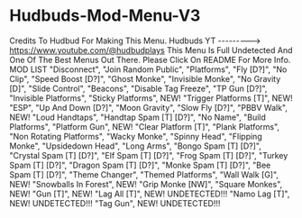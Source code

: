 # Hudbuds-Mod-Menu-V3
Credits To Hudbud For Making This Menu. Hudbuds YT ---------> https://www.youtube.com/@hudbudplays This Menu Is Full Undetected And One Of The Best Menus Out There. Please Click On README For More Info.
         MOD LIST
        "Disconnect",
        "Join Random Public",
        "Platforms",
        "Fly [D?]",
        "No Clip",
        "Speed Boost [D?]",
        "Ghost Monke",
        "Invisible Monke",
        "No Gravity [D]",
        "Slide Control",
        "Beacons",
        "Disable Tag Freeze",
        "TP Gun [D?]",
        "Invisible Platforms",
        "Sticky Platforms",    NEW!
        "Trigger Platforms [T]",    NEW!
        "ESP",
        "Up And Down [D?]",
        "Moon Gravity",
        "Slow Fly [D?]",
        "PBBV Walk",    NEW!
        "Loud Handtaps",
        "Handtap Spam [T] [D?]",
        "No Name",
        "Build Platforms",
        "Platform Gun",    NEW!
        "Clear Platform [T]",
        "Plank Platforms",
        "Non Rotating Platforms",
        "Wacky Monke",
        "Spinny Head",
        "Flipping Monke",
        "Upsidedown Head",
        "Long Arms",
        "Bongo Spam [T] [D?]",
        "Crystal Spam [T] [D?]",
        "Elf Spam [T] [D?]",
        "Frog Spam [T] [D?]",
        "Turkey Spam [T] [D?]",
        "Dragon Spam [T] [D?]",
        "Monke Spam [T] [D?]",
        "Bee Spam [T] [D?]",
        "Theme Changer",
        "Themed Platforms", 
        "Wall Walk [G]",    NEW!
        "Snowballs In Forest",    NEW!
        "Grip Monke [NW]", 
        "Square Monkes",    NEW!
        "Gun [T]",    NEW!
        "Lag All [T]",    NEW! UNDETECTED!!!
        "Namo Lag [T]",    NEW! UNDETECTED!!!
        "Tag Gun",    NEW! UNDETECTED!!!
